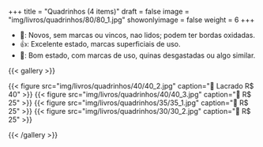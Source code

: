 +++
title = "Quadrinhos (4 items)"
draft = false
image = "img/livros/quadrinhos/80/80_1.jpg"
showonlyimage = false
weight = 6
+++
<!--more-->

- 💖: Novos, sem marcas ou vincos, nao lidos; podem ter bordas oxidadas.
- 👍: Excelente estado, marcas superficiais de uso.
- 🤔: Bom estado, com marcas de uso, quinas desgastadas ou algo similar. 

{{< gallery >}}

{{< figure src="img/livros/quadrinhos/40/40_2.jpg" caption="💖 Lacrado R$ 40" >}}
{{< figure src="img/livros/quadrinhos/40/40_3.jpg" caption="💖 R$ 25" >}}
{{< figure src="img/livros/quadrinhos/35/35_1.jpg" caption="💖 R$ 25" >}}
{{< figure src="img/livros/quadrinhos/30/30_2.jpg" caption="💖 R$ 25" >}}

{{< /gallery >}}

